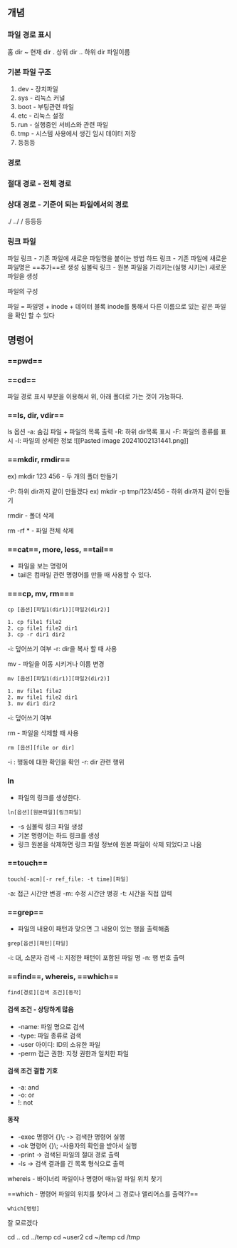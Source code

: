 ## 개념

### 파일 경로 표시
홈 dir  ~
현재 dir .
상위 dir ..
하위 dir 파일이름

### 기본 파일 구조
1. dev - 장치파일
2. sys - 리눅스 커널
3. boot - 부팅관련 파일
4. etc - 리눅스 설정
5. run - 실행중인 서비스와 관련 파일
6. tmp - 시스템 사용에서 생긴 임시 데이터 저장
7. 등등등

### 경로
### 절대 경로 - 전체 경로
### 상대 경로 - 기준이 되는 파일에서의 경로
./
../
/ 등등등

### 링크 파일

파일 링크 - 기존 파일에 새로운 파일명을 붙이는 방법
하드 링크 - 기존 파일에 새로운 파일명은 ==추가==로 생성
심볼릭 링크 - 원본 파일을 가리키는(실행 시키는) 새로운 파일을 생성

파일의 구성

파일 = 파일명 + inode + 데이터 블록
inode를 통해서 다른 이름으로 있는 같은 파일을 확인 할 수 있다
## 명령어
### ==pwd==

### ==cd==
파일 경로 표시 부분을 이용해서 위, 아래 폴더로 가는 것이 가능하다.
### ==ls, dir, vdir==

ls 옵션
-a: 숨김 파일 + 파일의 목록 출력
-R: 하위 dir목록 표시
-F: 파일의 종류를 표시
-l: 파일의 상세한 정보
![[Pasted image 20241002131441.png]]
### ==mkdir, rmdir==
ex) mkdir 123 456 - 두 개의 폴더 만들기

-P: 하위 dir까지 같이 만들겠다
ex) mkdir -p tmp/123/456 - 하위 dir까지 같이 만들기

rmdir - 폴더 삭제

rm -rf * - 파일 전체 삭제
### ==cat==, more, less, ==tail==
- 파일을 보는 명령어
- tail은 컴파일 관련 명령어를 만들 때 사용할 수 있다.
### ===cp, mv, rm===
```
cp [옵션][파일1(dir1)][파일2(dir2)]

1. cp file1 file2
2. cp file1 file2 dir1
3. cp -r dir1 dir2
```
-i: 덮어쓰기 여부
-r: dir을 복사 할 때 사용

mv - 파일을 이동 시키거나 이름 변경
```
mv [옵션][파일1(dir1)][파일2(dir2)]

1. mv file1 file2
2. mv file1 file2 dir1
3. mv dir1 dir2
```
-i: 덮어쓰기 여부

rm - 파일을 삭제할 때 사용
```
rm [옵션][file or dir]
```
-i : 행동에 대한 확인을 확인
-r: dir 관련 행위
### ln
- 파일의 링크를 생성한다.
```
ln[옵션][원본파일][링크파일]
```
- -s 심볼릭 링크 파일 생성
- 기본 명령어는 하드 링크를 생성
- 링크 원본을 삭제하면 링크 파일 정보에 원본 파일이 삭제 되었다고 나옴
### ==touch==
```
touch[-acm][-r ref_file: -t time][파일]
```
-a: 접근 시간만 변경
-m: 수정 시간만 병경
-t: 시간을 직접 입력
### ==grep==
- 파일의 내용이 패턴과 맞으면 그 내용이 있는 행을 출력해줌
```
grep[옵션][패턴][파일]
```
-i: 대, 소문자 검색
-l: 지정한 패턴이 포함된 파일 명
-n: 행 번호 출력
### ==find==, whereis, ==which==

```
find[경로][검색 조건][동작]
```

#### 검색 조건 - 상당하게 많음
- -name: 파일 명으로 검색
-  -type: 파일 종류로 검색
-  -user 아이디: ID의 소유한 파일
-  -perm 접근 권한: 지정 권한과 일치한 파일

#### 검색 조건 결합 기호
- -a: and
- -o: or
- !: not

#### 동작 
- -exec 명령어 {}\\; -> 검색한 명령어 실행
-  -ok 명령어 {}\\; -사용자의 확인을 받아서 실행
- -print -> 검색된 파일의 절대 경로 출력
-  -ls -> 검색 결과를 긴 목록 형식으로 출력

whereis - 바이너리 파일이나 명령어 매뉴얼 파일 위치 찾기

==which - 명령어 파일의 위치를 찾아서 그 경로나 앨리어스를 출력??==

```
which[명령]
```

잘 모르겠다

cd ..
cd ../temp
cd ~user2
cd ~/temp
cd /tmp

